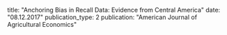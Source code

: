 title: "Anchoring Bias in Recall Data: Evidence from Central America"
date: "08.12.2017"
publication_type: 2
publication: "American Journal of Agricultural Economics"
